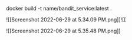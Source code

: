 docker build -t name/bandit_service:latest .

![[Screenshot 2022-06-29 at 5.34.09 PM.png]]![[

![[Screenshot 2022-06-29 at 5.35.48 PM.png]]